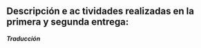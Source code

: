 
## Descripción e ac tividades realizadas en la primera y segunda entrega:

***Traducción***

<!--stackedit_data:
eyJoaXN0b3J5IjpbMTA4NDQxMzEwNyw4MTY5Njc2NjFdfQ==
-->